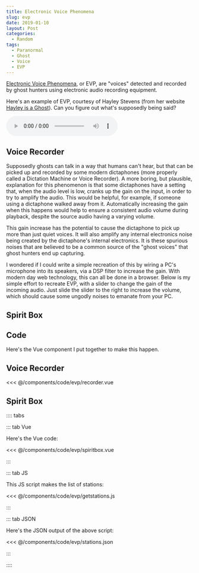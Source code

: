 ```yaml
---
title: Electronic Voice Phenomena
slug: evp
date: 2019-01-10
layout: Post
categories:
  - Random
tags:
  - Paranormal
  - Ghost
  - Voice
  - EVP
---
```


[Electronic Voice Phenomena](https://en.wikipedia.org/wiki/Electronic_voice_phenomenon), or EVP, are "voices" detected and recorded by ghost hunters using electronic audio recording equipment.

<!-- more -->

Here's an example of EVP, courtesy of Hayley Stevens (from her website [Hayley is a Ghost](https://hayleyisaghost.co.uk/examples-of-evp/)). Can you figure out what's supposedly being said?

<p><audio controls src="/media/audio/skepticism/Keep-Out-EVP.mp3" /></p>

## Voice Recorder

Supposedly ghosts can talk in a way that humans can't hear, but that can be picked up and recorded by some modern dictaphones (more properly called a Dictation Machine or Voice Recorder). A more boring, but plausible, explanation for this phenomenon is that some dictaphones have a setting that, when the audio level is low, cranks up the gain on the input, in order to try to amplify the audio. This would be helpful, for example, if someone using a dictaphone walked away from it. Automatically increasing the gain when this happens would help to ensure a consistent audio volume during playback, despite the source audio having a varying volume.

This gain increase has the potential to cause the dictaphone to pick up more than just quiet voices. It will also amplify any internal electronics noise being created by the dictaphone's internal electronics. It is these spurious noises that are believed to be a common source of the "ghost voices" that ghost hunters end up capturing.

I wondered if I could write a simple recreation of this by wiring a PC's microphone into its speakers, via a DSP filter to increase the gain. With modern day web technology, this can all be done in a browser. Below is my simple effort to recreate EVP, with a slider to change the gain of the incoming audio. Just slide the slider to the right to increase the volume, which should cause some ungodly noises to emanate from your PC.

<code-evp-recorder />

## Spirit Box

<code-evp-spiritbox />

## Code

Here's the Vue component I put together to make this happen.

## Voice Recorder

<<< @/components/code/evp/recorder.vue

## Spirit Box

:::: tabs

::: tab Vue

Here's the Vue code:

<<< @/components/code/evp/spiritbox.vue

:::

::: tab JS

This JS script makes the list of stations:

<<< @/components/code/evp/getstations.js

:::

::: tab JSON

Here's the JSON output of the above script:

<<< @/components/code/evp/stations.json

:::

::::
